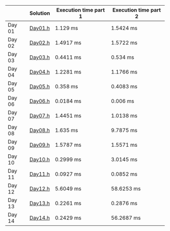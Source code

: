 |	| Solution 	| Execution time part 1	 | Execution time part 2	|
|---------|---|---|---|
| Day 01	|[Day01.h](tasks/Day01.h)	| 1.129 ms	 | 1.5424 ms	 |
| Day 02	|[Day02.h](tasks/Day02.h)	| 1.4917 ms	 | 1.5722 ms	 |
| Day 03	|[Day03.h](tasks/Day03.h)	| 0.4411 ms	 | 0.534 ms	 |
| Day 04	|[Day04.h](tasks/Day04.h)	| 1.2281 ms	 | 1.1766 ms	 |
| Day 05	|[Day05.h](tasks/Day05.h)	| 0.358 ms	 | 0.4083 ms	 |
| Day 06	|[Day06.h](tasks/Day06.h)	| 0.0184 ms	 | 0.006 ms	 |
| Day 07	|[Day07.h](tasks/Day07.h)	| 1.4451 ms	 | 1.0138 ms	 |
| Day 08	|[Day08.h](tasks/Day08.h)	| 1.635 ms	 | 9.7875 ms	 |
| Day 09	|[Day09.h](tasks/Day09.h)	| 1.5787 ms	 | 1.5571 ms	 |
| Day 10	|[Day10.h](tasks/Day10.h)	| 0.2999 ms	 | 3.0145 ms	 |
| Day 11	|[Day11.h](tasks/Day11.h)	| 0.0927 ms	 | 0.0852 ms	 |
| Day 12	|[Day12.h](tasks/Day12.h)	| 5.6049 ms	 | 58.6253 ms	 |
| Day 13	|[Day13.h](tasks/Day13.h)	| 0.2261 ms	 | 0.2876 ms	 |
| Day 14	|[Day14.h](tasks/Day14.h)	| 0.2429 ms	 | 56.2687 ms	 |
